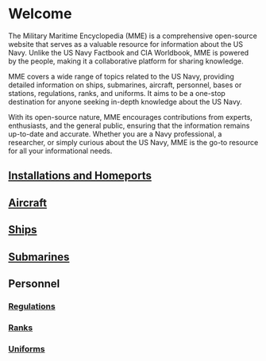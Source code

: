 # Welcome

The Military Maritime Encyclopedia (MME) is a comprehensive open-source website that serves as a valuable resource for information about the US Navy. Unlike the US Navy Factbook and CIA Worldbook, MME is powered by the people, making it a collaborative platform for sharing knowledge.

MME covers a wide range of topics related to the US Navy, providing detailed information on ships, submarines, aircraft, personnel, bases or stations, regulations, ranks, and uniforms. It aims to be a one-stop destination for anyone seeking in-depth knowledge about the US Navy.

With its open-source nature, MME encourages contributions from experts, enthusiasts, and the general public, ensuring that the information remains up-to-date and accurate. Whether you are a Navy professional, a researcher, or simply curious about the US Navy, MME is the go-to resource for all your informational needs.

## [Installations and Homeports](./bases/landingpage.md)

## [Aircraft](./aircraft/landingpage.md) 

## [Ships](./ships/landingpage.md)

## [Submarines](./subs/landingpage.md)

## Personnel

### [Regulations](./regulations/landingpage.md)

### [Ranks](./ranks/landingpage.md)

### [Uniforms](./uniforms/landingpage.md)